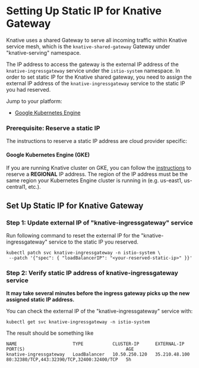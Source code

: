 # Setting Up Static IP for Knative Gateway

Knative uses a shared Gateway to serve all incoming traffic within Knative 
service mesh, which is the `knative-shared-gateway` Gateway under 
"knative-serving" namespace. 

The IP address to access the gateway is the 
external IP address of the `knative-ingressgateway` service under the 
`istio-system` namespace. In order to set static IP for the Knative shared 
gateway, you need to assign the external IP address of the 
`knative-ingressgateway` service to the static IP you had reserved.

Jump to your platform:

* [Google Kubernetes Engine](#google-kubernetes-engine-gke)


### Prerequisite: Reserve a static IP

The instructions to reserve a static IP address are cloud provider specific:

#### Google Kubernetes Engine (GKE)

If you are running Knative cluster on GKE, you can follow the 
[instructions](https://cloud.google.com/compute/docs/ip-addresses/reserve-static-external-ip-address#reserve_new_static)
to reserve a **REGIONAL** IP address. The region of the IP address must
be the same region your Kubernetes Engine cluster is running in 
(e.g. us-east1, us-central1, etc.).

## Set Up Static IP for Knative Gateway

### Step 1: Update external IP of "knative-ingressgateway" service

Run following command to reset the external IP for the 
"knative-ingressgateway" service to the static IP you reserved.
```shell
kubectl patch svc knative-ingressgateway -n istio-system \
 --patch '{"spec": { "loadBalancerIP": "<your-reserved-static-ip>" }}'
```

### Step 2: Verify static IP address of knative-ingressgateway service

**It may take several minutes before the ingress gateway picks up the new assigned static IP address.**

You can check the external IP of the "knative-ingressgateway" service with:
```shell
kubectl get svc knative-ingressgateway -n istio-system
```
The result should be something like
```
NAME                     TYPE           CLUSTER-IP      EXTERNAL-IP     PORT(S)                                      AGE
knative-ingressgateway   LoadBalancer   10.50.250.120   35.210.48.100   80:32380/TCP,443:32390/TCP,32400:32400/TCP   5h
```
